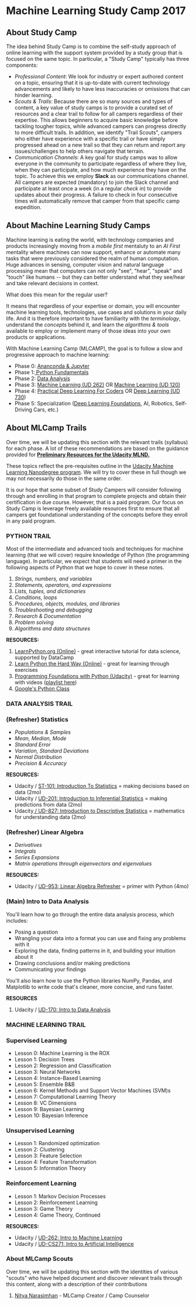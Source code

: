 # Machine Learning Study Camp 2017

## About Study Camp

The idea behind Study Camp is to combine the self-study approach of online learning with the support system provided by a study group that is focused on the same topic. In particular, a "Study Camp" typically has three components:

* _Professional Content_: We look for industry or expert authored content on a topic, ensuring that it is up-to-date with current technology advancements and likely to have less inaccuracies or omissions that can hinder learning.
* _Scouts & Trails_: Because there are so many sources and types of content, a key value of study camps is to provide a curated set of resources and a clear trail to follow for all campers regardless of their expertise. This allows beginners to acquire basic knowledge before tackling tougher topics, while advanced campers can progress directly to more difficult trails. In addition, we identify "Trail Scouts", campers who either have experience with a specific trail or have simply progressed ahead on a new trail so that they can return and report any issues/challenges to help others navigate that terrain.
* _Communication Channels_: A key goal for study camps was to allow everyone in the community to participate regardless of where they live, when they can participate, and how much experience they have on the topic. To achieve this we employ **Slack** as our communications channel. All campers are expected \(mandatory\) to join the Slack channel and participate at least once a week \(in a regular _check in_\) to provide updates about their progress. A failure to check in four consecutive times will automatically remove that camper from that specific camp expedition.

## About Machine Learning Study Camps

Machine learning is eating the world, with technology companies and products increasingly moving from a _mobile first_ mentaluty to an _AI First_ mentality where machines can now support, enhance or automate many tasks that were previously considered the realm of human computation. Huge advances in sensing, computer vision and natural language processing mean that computers can not only "see", "hear", "speak" and "touch" like humans -- but they can better understand what they see/hear and take relevant decisions in context.

What does this mean for the regular user?

It means that regardless of your expertise or domain, you will encounter machine learning tools, technologies, use cases and solutions in your daily life. And it is therefore important to have familiarity with the _terminology_, understand the _concepts_ behind it, and learn the _algorithms & tools_ available to employ or implement many of those ideas into your own products or applications.

With Machine Learning Camp \(MLCAMP\), the goal is to follow a slow and progressive approach to machine learning:

* Phase 0: [Ananconda & Jupyter](https://classroom.udacity.com/courses/ud1111)
* Phase 1:[ Python Fundamentals](https://www.udacity.com/course/programming-foundations-with-python--ud036)
* Phase 2: [Data Analysis](https://www.udacity.com/course/intro-to-data-analysis--ud170)
* Phase 3: [Machine Learning \(UD 262\)](https://www.udacity.com/course/machine-learning--ud262) OR [Machine Learning \(UD 120\)](https://www.udacity.com/course/intro-to-machine-learning--ud120)
* Phase 4: [Practical Deep Learning For Coders](http://course.fast.ai/) OR [Deep Learning \(UD 730](https://www.udacity.com/course/deep-learning--ud730)\) 
* Phase 5: Specialization \([Deep Learning Foundations](https://www.youtube.com/playlist?list=PL2-dafEMk2A7YdKv4XfKpfbTH5z6rEEj3), AI, Robotics, Self-Driving Cars, etc.\)

## About MLCamp Trails

Over time, we will be updating this section with the relevant trails \(syllabus\) for each phase. A lot of these recommendations are based on the guidance provided for [**Preliminary Resources for the Udacity MLND.**](https://www.udacity.com/wiki/nd009?nocache#!#preliminary-resources)

These topics reflect the pre-requisites outline in the [Udacity Machine Learning Nanodegree program](https://www.udacity.com/course/machine-learning-engineer-nanodegree--nd009). We will try to cover these in full though we may not necessarily do those in the same order.

It is our hope that some subset of Study Campers will consider following through and enrolling in that program to complete projects and obtain their certification in due course. However, that is a paid program. Our focus on Study Camp is leverage freely available resources first to ensure that all campers get foundational understanding of the concepts before they enroll in any paid program.

### 

### PYTHON TRAIL

Most of the intermediate and advanced tools and techniques for machine learning \(that we will cover\) require knowledge of Python \(the programming language\). In particular, we expect that students will need a primer in the following aspects of Python that we hope to cover in these notes.

1. _Strings, numbers, and variables_
2. _Statements, operators, and expressions_
3. _Lists, tuples, and dictionaries_
4. _Conditions, loops_
5. _Procedures, objects, modules, and libraries_
6. _Troubleshooting and debugging_
7. _Research & Documentation_
8. _Problem solving_
9. _Algorithms and data structures_

**RESOURCES:**

1. [LearnPython.org \(Online\)](https://www.gitbook.com/book/study-camp/ml-camp-2017/edit#) - great interactive tutorial for data science, supported by DataCamp
2. [Learn Python the Hard Way \(Online\)](https://learnpythonthehardway.org/book/) - great for learning through exercises
3. [Programming Foundations with Python \(Udacity\)](https://www.udacity.com/course/programming-foundations-with-python--ud036) - great for learning with videos \([playlist here](https://www.youtube.com/watch?v=X0FoelOIZM0&list=PLAwxTw4SYaPnYajEbZvqtcVWQ6XGhvtOW)\)
4. [Google's Python Class](https://developers.google.com/edu/python/)

### 

### DATA ANALYSIS TRAIL

### \(Refresher\) Statistics

* _Populations & Samples_
* _Mean, Median, Mode_
* _Standard Error_
* _Variation, Standard Deviations_
* _Normal Distribution_
* _Precision & Accuracy_

**RESOURCES:**

* Udacity / [ST-101: Introduction To Statistics](https://www.udacity.com/course/intro-to-statistics--st101) = making decisions based on data \(2mo\)
* Udacity / [UD-201: Introduction to Inferential Statistics](https://www.udacity.com/course/intro-to-inferential-statistics--ud201) = making predictions from data \(2mo\)
* Udacity[ / UD-827: Introduction to Descriptive Statistics](https://www.udacity.com/course/intro-to-descriptive-statistics--ud827) = mathematics for understanding data \(2mo\)

### \(Refresher\) Linear Algebra

* _Derivatives_
* _Integrals_
* _Series Expansions_
* _Matrix operations through eigenvectors and eigenvalues_

**RESOURCES:**

* Udacity / [UD-953: Linear Algebra Refresher](https://www.udacity.com/course/linear-algebra-refresher-course--ud953) = primer with Python \(4mo\)

### \(Main\) Intro to Data Analysis

You'll learn how to go through the entire data analysis process, which includes:

* Posing a question
* Wrangling your data into a format you can use and fixing any problems with it
* Exploring the data, finding patterns in it, and building your intuition about it
* Drawing conclusions and/or making predictions
* Communicating your findings

You'll also learn how to use the Python libraries NumPy, Pandas, and Matplotlib to write code that's cleaner, more concise, and runs faster.

**RESOURCES**

1. Udacity / [UD-170: Intro to Data Analysis ](https://www.udacity.com/course/intro-to-data-analysis--ud170)

### 

### 

### MACHINE LEARNING TRAIL

### Supervised Learning

* Lesson 0: Machine Learning is the ROX
* Lesson 1: Decision Trees
* Lesson 2: Regression and Classification
* Lesson 3: Neural Networks
* Lesson 4: Instance-Based Learning
* Lesson 5: Ensemble B&B
* Lesson 6: Kernel Methods and Support Vector Machines \(SVM\)s
* Lesson 7: Computational Learning Theory
* Lesson 8: VC Dimensions
* Lesson 9: Bayesian Learning
* Lesson 10: Bayesian Inference

### Unsupervised Learning

* Lesson 1: Randomized optimization
* Lesson 2: Clustering
* Lesson 3: Feature Selection
* Lesson 4: Feature Transformation
* Lesson 5: Information Theory

### Reinforcement Learning

* Lesson 1: Markov Decision Processes
* Lesson 2: Reinforcement Learning
* Lesson 3: Game Theory
* Lesson 4: Game Theory, Continued

**RESOURCES:**

* Udacity / [UD-262: Intro to Machine Learning](https://www.udacity.com/course/machine-learning--ud262)
* Udacity / [UD-CS271: Intro to Artificial Intelligence](https://www.udacity.com/course/intro-to-artificial-intelligence--cs271)

### About MLCamp Scouts

Over time, we will be updating this section with the identities of various "scouts" who have helped document and discover relevant trails through this content, along with a description of their contributions

1. [Nitya Narasimhan](https://www.github.com/nitya) - MLCamp Creator / Camp Counselor

## 



